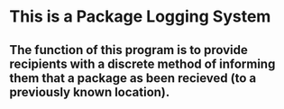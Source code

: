 # This is a Package Logging System
## The function of this program is to provide recipients with a discrete method of informing them that a package as been recieved (to a previously known location).

